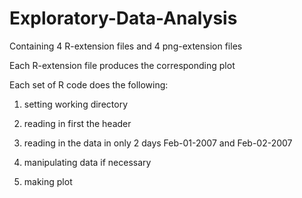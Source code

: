 # Exploratory-Data-Analysis
Containing 4 R-extension files and 4 png-extension files

Each R-extension file produces the corresponding plot

Each set of R code does the following:

  1.	setting working directory
  
  2.	reading in first the header
  
  3.	reading in the data in only 2 days Feb-01-2007 and Feb-02-2007
  
  4.	manipulating data if necessary
  
  5.	making plot
